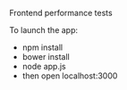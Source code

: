 Frontend performance tests

To launch the app:
* npm install
* bower install
* node app.js
* then open localhost:3000
